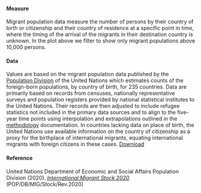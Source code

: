 #### Measure
Migrant population data measure the number of persons by their country of birth or citizenship and their country of residence at a specific point in time, where the timing of the arrival of the migrants in their destination country is unknown. In the plot above we filter to show only migrant populations above 10,000 persons. 

#### Data
Values are based on the migrant population data published by the [Population Division](https://www.un.org/development/desa/pd/) of the United Nations which estimates counts of the foreign-born populations, by country of birth, for 235 countries. Data are primarily based on records from censuses, nationally representative surveys and population registers provided by national statistical institutes to the United Nations. Their records are then adjusted to include refugee statistics not included in the primary data sources and to align to the five-year time points using interpolation and extrapolations outlined in the [methodology](https://www.un.org/development/desa/pd/content/international-migrant-stock) documentation. In countries lacking data on place of birth, the United Nations use available information on the country of citizenship as a proxy for the birthplace of international migrants, equating international migrants with foreign citizens in these cases. 
[Download]( https://www.un.org/development/desa/pd/content/international-migrant-stock)

#### Reference
United Nations Department of Economic and Social Affairs Population Division (2020). [*International Migrant Stock 2020*](https://www.un.org/development/desa/pd/content/international-migrant-stock) (POP/DB/MIG/Stock/Rev.2020)
